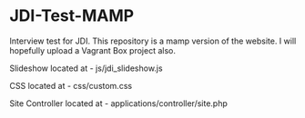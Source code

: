 # JDI-Test-MAMP
Interview test for JDI. This repository is a mamp version of the website.
I will hopefully upload a Vagrant Box project also.

Slideshow located at - js/jdi_slideshow.js

CSS located at - css/custom.css

Site Controller located at - applications/controller/site.php
